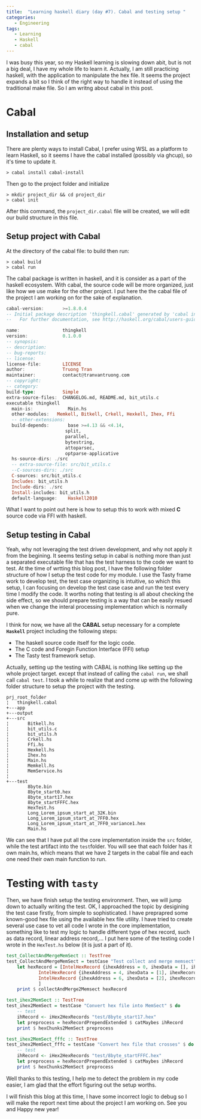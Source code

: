 ```yaml
---
title:  "Learning haskell diary (day #7). Cabal and testing setup "
categories:
   - Engineering
tags:
   - Learning
   - Haskell
   - cabal
---
```

I was busy this year, so my Haskell learning is slowing down abit, but is not a big deal, I have my whole life to learn it. Actually, I am still practicing haskell, with the application to manipulate the hex file. It seems the project expands a bit so I think of the right way to handle it instead of using the traditional make file. So I am writng about cabal in this post.
# Cabal
## Installation and setup
There are plenty ways to install Cabal, I prefer using WSL as a platform to learn Haskell, so it seems I have the cabal installed (possibly via ghcup), so it's time to update it.
```shell
> cabal install cabal-install
```
Then go to the project folder and initialize
```shell
> mkdir project_dir && cd project_dir
> cabal init
```
After this command, the `project_dir.cabal` file will be created, we will edit our build structure in this file.
## Setup project with Cabal
At the directory of the cabal file:
to build then run:
```shell
> cabal build
> cabal run
```
The cabal package is written in haskell, and it is consider as a part of the haskell ecosystem. With cabal, the source code will be more organized, just like how we use make for the other project. I put here the the cabal file of the project I am working on for the sake of explanation.
```haskell
cabal-version:       >=1.8.0.4
-- Initial package description 'thingkell.cabal' generated by 'cabal init'.
--   For further documentation, see http://haskell.org/cabal/users-guide/

name:                thingkell
version:             0.1.0.0
-- synopsis:
-- description:
-- bug-reports:
-- license:
license-file:        LICENSE
author:              Truong Tran
maintainer:          contact@tranvantruong.com
-- copyright:
-- category:
build-type:          Simple
extra-source-files:  CHANGELOG.md, README.md, bit_utils.c
executable thingkell
  main-is:             Main.hs
  other-modules:   Memkell, Bitkell, Crkell, Hexkell, Ihex, Ffi
  -- other-extensions:
  build-depends:       base >=4.13 && <4.14,
                      split,
                      parallel,
                      bytestring,
                      attoparsec,
                      optparse-applicative
  hs-source-dirs: ./src
  -- extra-source-file: src/bit_utils.c
  --C-sources-dirs: ./src
  C-sources: src/bit_utils.c
  Includes: bit_utils.h
  Include-dirs: ./src
  Install-includes: bit_utils.h
  default-language:    Haskell2010

```

What I want to point out here is how to setup this to work with mixed **C** source code via FFI with haskell.
## Setup testing in Cabal
Yeah, why not leveraging the test driven development, and why not apply it from the begining. It seems testing setup in cabal is nothing more than just a separated executable file that has the test harness to the code we want to test. At the time of wrtting this blog post, I have the following folder structure of how I setup the test code for my module.
I use the Tasty frame work to develop test, the test case organizing is intuitive, so which this setup, I can focusing on develop the test case case and run the test every time I modify the code. It worths noting that testing is all about checking the side effect, so we should prepare testing is a way that can be easily resued when we change the interal processing implementation which is normally pure.

I think for now, we have all the **CABAL** setup necessary for a complete **`Haskell`** project including the following steps:
* The haskell source code itself for the logic code.
* The C code and Foregin Function Interface (FFI) setup
* The Tasty test framework setup.

Actually, setting up the testing with CABAL is nothing like setting up the whole project target. except that instead of calling the `cabal run`, we shall call `cabal test`. I took a while to realize that and come up with the following folder structure to setup the project with the testing.

```shell
prj_root_folder
¦   thingkell.cabal
+---app
+---output
+---src
¦       Bitkell.hs
¦       bit_utils.c
¦       bit_utils.h
¦       Crkell.hs
¦       Ffi.hs
¦       Hexkell.hs
¦       Ihex.hs
¦       Main.hs
¦       Memkell.hs
¦       MemService.hs
¦       
+---test
        8byte.bin
        8byte_start0.hex
        8byte_start17.hex
        8byte_startFFFC.hex
        HexTest.hs
        Long_Lorem_ipsum_start_at_32K.bin
        Long_Lorem_ipsum_start_at_7FF0.hex
        Long_Lorem_ipsum_start_at_7FF0_variance1.hex
        Main.hs
```

We can see that I have put all the core implementation inside the `src` folder, while the test artifact into the `test`folder. You will see that each folder has it own main.hs, which means that we have 2  targets in the cabal file and each one need their own main function to run.
# Testing with `tasty`
Then, we have finish setup the testing environment. Then, we will jump down to actually writing the test. OK, I approached the topic by desigining the test case firstly, from simple to sophisticated. I have preprapred some known-good hex file using the available hex file utility. I have tried to create several use case to vet all code I wrote in the core implementation, something like to test my logic to handle different type of hex record, such as data record, linear address record,... I put here some of the testing code I wrote in the `HexTest.hs` below (it is just a part of it).

```haskell
test_CollectAndMergeMemSect :: TestTree
test_CollectAndMergeMemSect = testCase "Test collect and merge memsect" $ do
    let hexRecord = [IntelHexRecord {ihexAddress = 0, ihexData = [], ihexRecordType = 4},
            IntelHexRecord {ihexAddress = 4, ihexData = [1], ihexRecordType = 0},
            IntelHexRecord {ihexAddress = 6, ihexData = [2], ihexRecordType = 0}
            ]
    print $ collectAndMerge2Memsect hexRecord

test_ihex2MemSect :: TestTree
test_ihex2MemSect = testCase "Convert hex file into MemSect" $ do
    -- test
    ihRecord <- iHex2HexRecords "test/8byte_start17.hex"
    let preprocess = hexRecordPrependExtended $ catMaybes ihRecord
    print $ hexChunks2MemSect preprocess

test_ihex2MemSect_fffc :: TestTree
test_ihex2MemSect_fffc = testCase "Convert hex file that crosses" $ do
    -- test
    ihRecord <- iHex2HexRecords "test/8byte_startFFFC.hex"
    let preprocess = hexRecordPrependExtended $ catMaybes ihRecord
    print $ hexChunks2MemSect preprocess
```

Well thanks to this testing, I help me to detect the problem in my code easier, I am glad that the effort figuring out the setup worths.

I will finish this blog at this time, I have some incorrect logic to debug so I will make the report next time about the project I am working on.
See you and Happy new year!